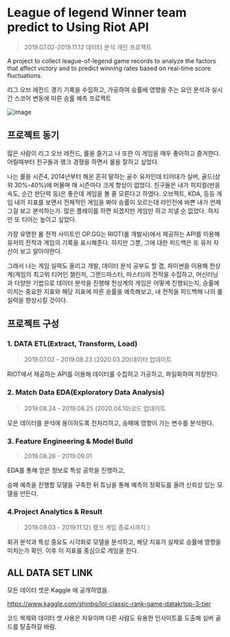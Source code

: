 # League of legend Winner team predict to Using Riot API

> 2019.07.02-2019.11.12 데이터 분석 개인 프로젝트

A project to collect league-of-legend game records to analyze the factors that affect victory and to predict winning rates based on real-time score fluctuations.

리그 오브 레전드 경기 기록을 수집하고, 가공하여 승률에 영향을 주는 요인 분석과 실시간 스코어 변동에 따른 승률 예측 프로젝트

![image](https://i.imgur.com/8YdHEAB.jpg)

## 프로젝트 동기

많은 사람이 리그 오브 레전드, 롤을 즐기고 나 또한 이 게임을 매우 좋아하고 즐겨한다. 어릴때부터 친구들과 랭크 경쟁을 하면서 롤을 잘하고 싶었다.

나는 롤을 시즌4, 2014년부터 해온 흔히 말하는 골수 유저인데 티어대가 실버, 골드(상위 30%-40%)에 머물며 매 시즌마다 크게 향상이 없었다. 친구들은 내가  피지컬(반응속도, 순간 판단력 등)은 좋은데 게임을 볼 줄 모른다고 하였다. 오브젝트, KDA, 등등 게임 내의 지표를 보면서 전체적인 게임을 봐야 승률이 오르는데 라인전에 바쁜 내가 언제 그걸 보고 분석하는가. 많은 플레이를 하면 되겠지만 게임만 하고 지낼 순 없었다. 하지만 또 티어는 높이고 싶었다.

가장 유명한 롤 전적 사이트인 OP.GG는 RIOT(롤 개발사)에서 제공하는 API를 이용해 유저의 전적과 게임의 기록을 표시해준다. 하지만 그뿐, 그에 대한 피드백은 또 유저 자신이 보고 알아야한다.

그래서 나는 게임 실력도 올리고 개발, 데이터 분석 공부도 할 겸, 파이썬을 이용해 천상계(게임의 최고위 티어인 챌린저, 그랜드마스터, 마스터)의 전적을 수집하고, 머신러닝과 다양한 기법으로 데이터 분석을 진행해 천상계의 게임은 어떻게 진행되는지, 승률에 미치는 중요한 지표와 해당 지표에 따른 승률을 예측해보고, 내 전적을 피드백해 나의 롤 실력을 향상시킬 것이다.

## 프로젝트 구성

### 1. DATA ETL(Extract, Transform, Load) 

> 2019.07.02 - 2019.08.23 (2020.03.20)데이터 업데이트

RIOT에서 제공하는 API를 이용해 데이터를 수집하고 가공하고, 파일화하여 저장한다.

### 2. Match Data EDA(Exploratory Data Analysis) 

> 2019.08.24 - 2019.08.25 (2020.04.10)코드 업데이트

모은 데이터를 분석에 용이하도록 전처리하고, 승패에 영향이 가는 변수를 분석한다.

### 3. Feature Engineering & Model Build

> 2019.08.26 - 2019.09.01

EDA를 통해 얻은 정보로 특성 공학을 진행하고,

승패 예측을 진행할 모델을 구축한 뒤 튜닝을 통해 예측의 정확도를 올려 신뢰성 있는 모델을 만든다.

### 4.Project Analytics & Result 

> 2019.09.03 - 2019.11.12( 랭크 게임 종료시까지 )

회귀 분석과 특성 중요도 시각화로 모델을 분석하고, 해당 지표가 실제로 승률에 영향을 미치는가 확인.
이후 이 지표를 중심으로 게임을 한다.

## ALL DATA SET LINK

모든 데이터 셋은 Kaggle 에 공개하였음.

<https://www.kaggle.com/shinbg/lol-classic-rank-game-datakrtop-3-tier>

코드 복제와 데이터 셋 사용은 자유이며 다른 사람도 유용한 인사이트를 도출해 실버 골드를 탈출하길 바람.
